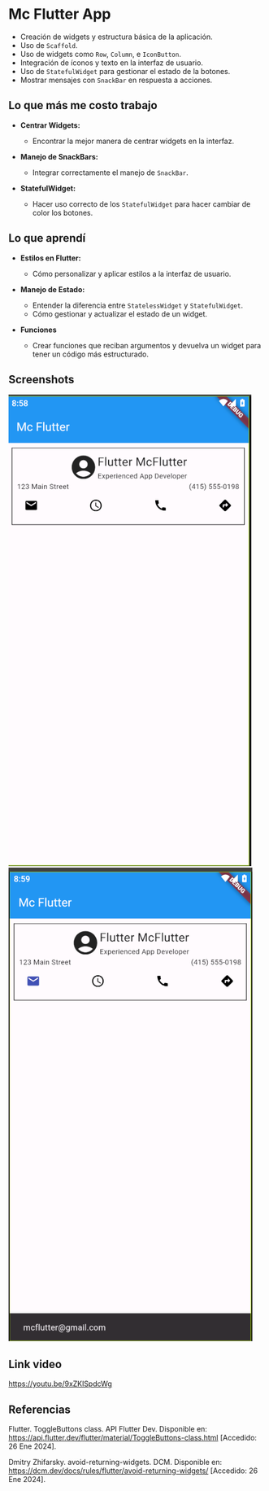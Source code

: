 # Mc Flutter App

- Creación de widgets y estructura básica de la aplicación.
- Uso de `Scaffold`.
- Uso de widgets como `Row`, `Column`, e `IconButton`.
- Integración de íconos y texto en la interfaz de usuario.
- Uso de `StatefulWidget` para gestionar el estado de la botones.
- Mostrar mensajes con `SnackBar` en respuesta a acciones.

## Lo que más me costo trabajo

- **Centrar Widgets:**

  - Encontrar la mejor manera de centrar widgets en la interfaz.

- **Manejo de SnackBars:**

  - Integrar correctamente el manejo de `SnackBar`.

- **StatefulWidget:**
  - Hacer uso correcto de los `StatefulWidget` para hacer cambiar de color los botones.

## Lo que aprendí

- **Estilos en Flutter:**

  - Cómo personalizar y aplicar estilos a la interfaz de usuario.

- **Manejo de Estado:**

  - Entender la diferencia entre `StatelessWidget` y `StatefulWidget`.
  - Cómo gestionar y actualizar el estado de un widget.

- **Funciones**
  - Crear funciones que reciban argumentos y devuelva un widget para tener un código más estructurado.

## Screenshots

![Screenshot 1](./screenshot1.png)
![Screenshot 2](./screenshot2.png)

## Link video

https://youtu.be/9xZKlSpdcWg

## Referencias

Flutter. ToggleButtons class. API Flutter Dev. Disponible en: https://api.flutter.dev/flutter/material/ToggleButtons-class.html [Accedido: 26 Ene 2024].

Dmitry Zhifarsky. avoid-returning-widgets. DCM. Disponible en: https://dcm.dev/docs/rules/flutter/avoid-returning-widgets/ [Accedido: 26 Ene 2024].
